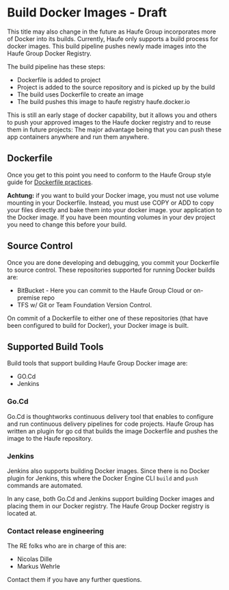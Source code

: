 # Build Docker Images - Draft

This title may also change in the future as Haufe Group incorporates more of Docker into its builds. Currently, Haufe only supports a build process for docker images. This build pipeline pushes newly made images into the Haufe Group Docker Registry.

The build pipeline has these steps:

* Dockerfile is added to project
* Project is added to the source repository and is picked up by the build
* The build uses Dockerfile to create an image
* The build pushes this image to haufe registry haufe.docker.io

This is still an early stage of docker capability, but it allows you and others to push your approved images to the Haufe docker registry and to reuse them in future projects: The major advantage being that you can push these app containers anywhere and run them anywhere.

## Dockerfile

Once you get to this point you need to  conform to the Haufe Group style guide for [Dockerfile practices](/BestPracticesDockerfile.md).

**Achtung:** if you want to build your Docker image, you must not use volume mounting in your Dockerfile. Instead, you must use COPY or ADD to copy your files directly and bake them into your docker image. your application to the Docker image. If you have been mounting volumes in your dev project you need to change this before your build.

## Source Control

Once you are done developing and debugging, you commit your Dockerfile to source control. These repositories supported for running Docker builds are:

* BitBucket - Here you can commit to the Haufe Group Cloud or on-premise repo
* TFS w/ Git or Team Foundation Version Control.

On commit of a Dockerfile to either one of these repositories \(that have been configured to build for Docker\), your Docker image is built.

## Supported Build Tools

Build tools that support building Haufe Group Docker image are:

* GO.Cd 
* Jenkins

### Go.Cd

Go.Cd is thoughtworks continuous delivery tool that enables to configure and run continuous delivery pipelines for code projects. Haufe Group has written an plugin for go cd that builds the image Dockerfile and pushes the image to the Haufe repository.

### Jenkins

Jenkins also supports building Docker images. Since there is no Docker plugin for Jenkins, this where the Docker Engine CLI `build` and `push` commands are automated.

In any case, both Go.Cd and Jenkins support building Docker images and placing them in our Docker registry. The Haufe Group Docker registry is located at.

### Contact release engineering
The RE folks who are in charge of this are: 

* Nicolas Dille
* Markus Wehrle

Contact them if you have any further questions. 


